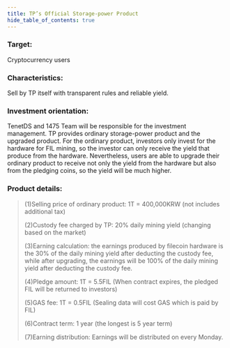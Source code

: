 ```yaml
---
title: TP’s Official Storage-power Product
hide_table_of_contents: true
---
```


### Target: 
Cryptocurrency users

### Characteristics: 
Sell by TP itself with transparent rules and reliable yield.

### Investment orientation: 
TenetDS and 1475 Team will be responsible for the investment management. TP provides ordinary storage-power product and the upgraded product. For the ordinary product, investors only invest for the hardware for FIL mining, so the investor can only receive the yield that produce from the hardware. Nevertheless, users are able to upgrade their ordinary product to receive not only the yield from the hardware but also from the pledging coins, so the yield will be much higher.

### Product details:
> (1)Selling price of ordinary product: 1T = 400,000KRW (not includes additional tax)
> 
> (2)Custody fee charged by TP: 20% daily mining yield (changing based on the market)
> 
> (3)Earning calculation: the earnings produced by filecoin hardware is the 30% of the daily mining yield after deducting the custody fee, while after upgrading, the earnings will be 100% of the daily mining yield after deducting the custody fee.
> 
> (4)Pledge amount: 1T = 5.5FIL (When contract expires, the pledged FIL will be returned to investors)
> 
> (5)GAS fee: 1T = 0.5FIL (Sealing data will cost GAS which is paid by FIL)
> 
> (6)Contract term: 1 year (the longest is 5 year term)
> 
> (7)Earning distribution: Earnings will be distributed on every Monday.
